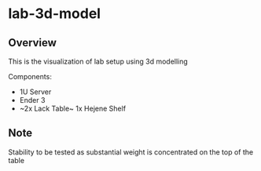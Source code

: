 # lab-3d-model

## Overview
This is the visualization of lab setup using 3d modelling

Components:
- 1U Server
- Ender 3 
- ~2x Lack Table~ 1x Hejene Shelf

## Note
Stability to be tested as substantial weight is concentrated on the top of the table 
